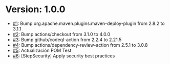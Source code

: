 # Version: 1.0.0

* [#1](https://github.com/Jbranadev/LogsJBSupport/pull/1): Bump org.apache.maven.plugins:maven-deploy-plugin from 2.8.2 to 3.1.1
* [#2](https://github.com/Jbranadev/LogsJBSupport/pull/2): Bump actions/checkout from 3.1.0 to 4.0.0
* [#3](https://github.com/Jbranadev/LogsJBSupport/pull/3): Bump github/codeql-action from 2.2.4 to 2.21.5
* [#4](https://github.com/Jbranadev/LogsJBSupport/pull/4): Bump actions/dependency-review-action from 2.5.1 to 3.0.8
* [#5](https://github.com/Jbranadev/LogsJBSupport/pull/5): Actualización POM Test
* [#6](https://github.com/Jbranadev/LogsJBSupport/pull/6): [StepSecurity] Apply security best practices
